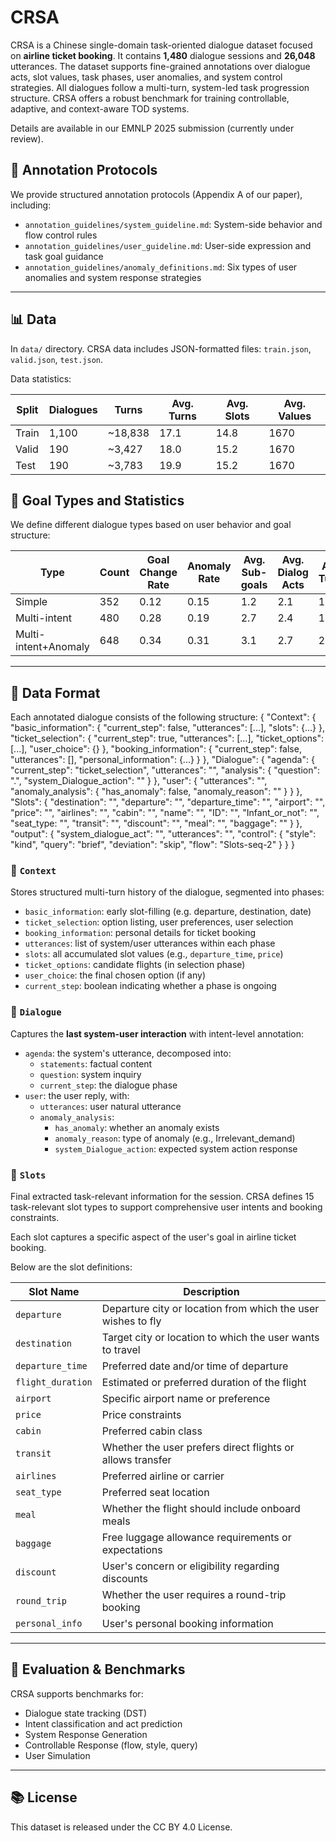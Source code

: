 # CRSA

CRSA is a Chinese single-domain task-oriented dialogue dataset focused on **airline ticket booking**. It contains **1,480** dialogue sessions and **26,048** utterances. The dataset supports fine-grained annotations over dialogue acts, slot values, task phases, user anomalies, and system control strategies. All dialogues follow a multi-turn, system-led task progression structure. CRSA offers a robust benchmark for training controllable, adaptive, and context-aware TOD systems.

Details are available in our EMNLP 2025 submission (currently under review).

## 🧰 Annotation Protocols

We provide structured annotation protocols (Appendix A of our paper), including:

- `annotation_guidelines/system_guideline.md`: System-side behavior and flow control rules
- `annotation_guidelines/user_guideline.md`: User-side expression and task goal guidance
- `annotation_guidelines/anomaly_definitions.md`: Six types of user anomalies and system response strategies

---

## 📊 Data

In `data/` directory. CRSA data includes JSON-formatted files: `train.json`, `valid.json`, `test.json`.

Data statistics:

| Split    | Dialogues | Turns   | Avg. Turns | Avg. Slots | Avg. Values |
|----------|-----------|---------|------------|------------|-------------|
| Train    | 1,100     | ~18,838 | 17.1       | 14.8       | 1670        |
| Valid    | 190       | ~3,427  | 18.0       | 15.2       | 1670        |
| Test     | 190       | ~3,783  | 19.9       | 15.2       | 1670        |

## 🎯 Goal Types and Statistics

We define different dialogue types based on user behavior and goal structure:

| Type                  | Count | Goal Change Rate | Anomaly Rate | Avg. Sub-goals | Avg. Dialog Acts | Avg. Turns |
|-----------------------|-------|------------------|--------------|----------------|------------------|------------|
| Simple                | 352   | 0.12             | 0.15         | 1.2            | 2.1              | 12.6       |
| Multi-intent          | 480   | 0.28             | 0.19         | 2.7            | 2.4              | 17.3       |
| Multi-intent+Anomaly  | 648   | 0.34             | 0.31         | 3.1            | 2.7              | 21.2       |

---

## 📂 Data Format

Each annotated dialogue consists of the following structure:
{
    "Context": {
      "basic_information": {
        "current_step": false,
        "utterances": [...],
        "slots": {...}
      },
      "ticket_selection": {
        "current_step": true,
        "utterances": [...],
        "ticket_options": [...],
        "user_choice": {}
      },
      "booking_information": {
        "current_step": false,
        "utterances": [],
        "personal_information": {...}
      }
    },
    "Dialogue": {
      "agenda": {
        "current_step": "ticket_selection",
        "utterances": "",
        "analysis": {
          "question": ".",
          "system_Dialogue_action": ""
        }
      },
      "user": {
        "utterances": "",
        "anomaly_analysis": {
          "has_anomaly": false,
          "anomaly_reason": ""
        }
      }
    },
    "Slots": {
      "destination": "",
      "departure": "",
      "departure_time": "",
      "airport": "",
      "price": "",
      "airlines": "",
      "cabin": "",
      "name": "",
      "ID": "",
      "Infant_or_not": "",
      "seat_type: "",
      "transit": "",
      "discount": "",
      "meal": "",
      "baggage": ""
    }
  },
  "output": {
    "system_dialogue_act": "",
    "utterances": "",
    "control": {
      "style": "kind",
      "query": "brief",
      "deviation": "skip",
      "flow": "Slots-seq-2"
    }
  }
}

### 🔹 `Context`

Stores structured multi-turn history of the dialogue, segmented into phases:

- `basic_information`: early slot-filling (e.g. departure, destination, date)
- `ticket_selection`: option listing, user preferences, user selection
- `booking_information`: personal details for ticket booking
- `utterances`: list of system/user utterances within each phase
- `slots`: all accumulated slot values (e.g., `departure_time`, `price`)
- `ticket_options`: candidate flights (in selection phase)
- `user_choice`: the final chosen option (if any)
- `current_step`: boolean indicating whether a phase is ongoing

### 🔹 `Dialogue`

Captures the **last system-user interaction** with intent-level annotation:

- `agenda`: the system's utterance, decomposed into:
  - `statements`: factual content
  - `question`: system inquiry
  - `current_step`: the dialogue phase
- `user`: the user reply, with:
  - `utterances`: user natural utterance
  - `anomaly_analysis`:
    - `has_anomaly`: whether an anomaly exists
    - `anomaly_reason`: type of anomaly (e.g., Irrelevant_demand)
    - `system_Dialogue_action`: expected system action response

### 🔹 `Slots`

Final extracted task-relevant information for the session.
CRSA defines 15 task-relevant slot types to support comprehensive user intents and booking constraints. 

Each slot captures a specific aspect of the user's goal in airline ticket booking.

Below are the slot definitions:

| Slot Name         | Description                                                              |
| ----------------- | ------------------------------------------------------------------------ |
| `departure`       | Departure city or location from which the user wishes to fly             |
| `destination`     | Target city or location to which the user wants to travel                |
| `departure_time`  | Preferred date and/or time of departure                                  |
| `flight_duration` | Estimated or preferred duration of the flight                            |
| `airport`         | Specific airport name or preference                                      |
| `price`           | Price constraints                                                        |
| `cabin`           | Preferred cabin class                                                    |
| `transit`         | Whether the user prefers direct flights or allows transfer               |
| `airlines`        | Preferred airline or carrier                                             |
| `seat_type`       | Preferred seat location                                                  |
| `meal`            | Whether the flight should include onboard meals                          |
| `baggage`         | Free luggage allowance requirements or expectations                      |
| `discount`        | User's concern or eligibility regarding discounts                        |
| `round_trip`      | Whether the user requires a round-trip booking                           |
| `personal_info`   | User's personal booking information                                      |

---

## 🧪 Evaluation & Benchmarks

CRSA supports benchmarks for:
- Dialogue state tracking (DST)
- Intent classification and act prediction
- System Response Generation
- Controllable Response (flow, style, query)
- User Simulation

---


## 📚 License

This dataset is released under the CC BY 4.0 License.

